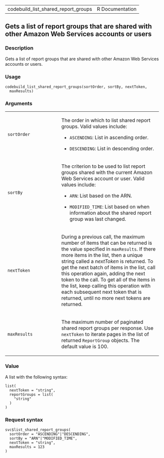 <table style="width: 100%;">
<tbody>
<tr class="odd">
<td>codebuild_list_shared_report_groups</td>
<td style="text-align: right;">R Documentation</td>
</tr>
</tbody>
</table>

## Gets a list of report groups that are shared with other Amazon Web Services accounts or users

### Description

Gets a list of report groups that are shared with other Amazon Web
Services accounts or users.

### Usage

    codebuild_list_shared_report_groups(sortOrder, sortBy, nextToken,
      maxResults)

### Arguments

<table>
<colgroup>
<col style="width: 35%" />
<col style="width: 65%" />
</colgroup>
<tbody>
<tr class="odd">
<td><code
id="codebuild_list_shared_report_groups_:_sortOrder">sortOrder</code></td>
<td><p>The order in which to list shared report groups. Valid values
include:</p>
<ul>
<li><p><code>ASCENDING</code>: List in ascending order.</p></li>
<li><p><code>DESCENDING</code>: List in descending order.</p></li>
</ul></td>
</tr>
<tr class="even">
<td><code
id="codebuild_list_shared_report_groups_:_sortBy">sortBy</code></td>
<td><p>The criterion to be used to list report groups shared with the
current Amazon Web Services account or user. Valid values include:</p>
<ul>
<li><p><code>ARN</code>: List based on the ARN.</p></li>
<li><p><code>MODIFIED_TIME</code>: List based on when information about
the shared report group was last changed.</p></li>
</ul></td>
</tr>
<tr class="odd">
<td><code
id="codebuild_list_shared_report_groups_:_nextToken">nextToken</code></td>
<td><p>During a previous call, the maximum number of items that can be
returned is the value specified in <code>maxResults</code>. If there
more items in the list, then a unique string called a <em>nextToken</em>
is returned. To get the next batch of items in the list, call this
operation again, adding the next token to the call. To get all of the
items in the list, keep calling this operation with each subsequent next
token that is returned, until no more next tokens are returned.</p></td>
</tr>
<tr class="even">
<td><code
id="codebuild_list_shared_report_groups_:_maxResults">maxResults</code></td>
<td><p>The maximum number of paginated shared report groups per
response. Use <code>nextToken</code> to iterate pages in the list of
returned <code>ReportGroup</code> objects. The default value is
100.</p></td>
</tr>
</tbody>
</table>

### Value

A list with the following syntax:

    list(
      nextToken = "string",
      reportGroups = list(
        "string"
      )
    )

### Request syntax

    svc$list_shared_report_groups(
      sortOrder = "ASCENDING"|"DESCENDING",
      sortBy = "ARN"|"MODIFIED_TIME",
      nextToken = "string",
      maxResults = 123
    )
